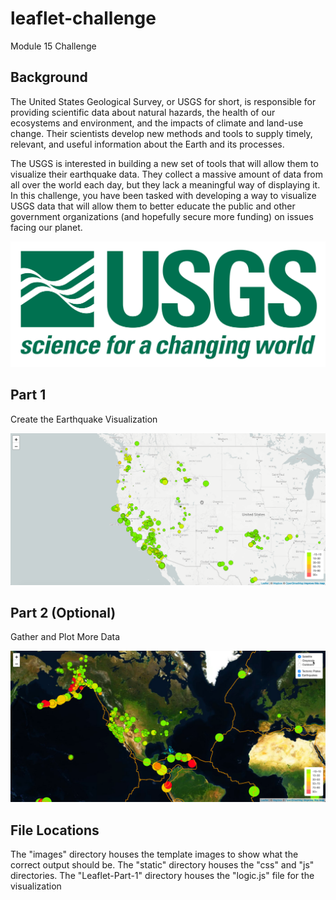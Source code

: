 # leaflet-challenge
Module 15 Challenge

## Background
The United States Geological Survey, or USGS for short, is responsible for providing scientific data about natural hazards, the health of our ecosystems and environment, and the impacts of climate and land-use change. Their scientists develop new methods and tools to supply timely, relevant, and useful information about the Earth and its processes.

The USGS is interested in building a new set of tools that will allow them to visualize their earthquake data. They collect a massive amount of data from all over the world each day, but they lack a meaningful way of displaying it. In this challenge, you have been tasked with developing a way to visualize USGS data that will allow them to better educate the public and other government organizations (and hopefully secure more funding) on issues facing our planet.

![Logo](./images/1-Logo.png)

## Part 1 
Create the Earthquake Visualization

![Part_1_image](./Images/2-BasicMap.png)

## Part 2 (Optional)
Gather and Plot More Data

![Part_2_image](./Images/5-Advanced.png)

## File Locations
The "images" directory houses the template images to show what the correct output should be.
The "static" directory houses the "css" and "js" directories.
The "Leaflet-Part-1" directory houses the "logic.js" file for the visualization



